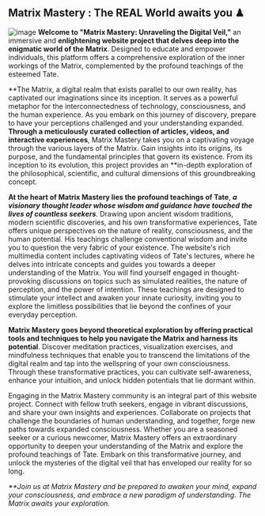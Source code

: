 ## Matrix Mastery : The REAL World awaits you ♟
![image](https://github.com/Aby-ss/Matrix-mastery/assets/103417697/cef93c52-5119-4c9f-884f-c68013c502d8)
**Welcome to "Matrix Mastery: Unraveling the Digital Veil,"** an immersive and **enlightening website project that delves deep into the enigmatic world of the Matrix**. Designed to educate and empower individuals, this platform offers a comprehensive exploration of the inner workings of the Matrix, complemented by the profound teachings of the esteemed Tate.

**The Matrix, a digital realm that exists parallel to our own reality, has captivated our imaginations since its inception. It serves as a powerful metaphor for the interconnectedness of technology, consciousness, and the human experience. As you embark on this journey of discovery, prepare to have your perceptions challenged and your understanding expanded. **Through a meticulously curated collection of articles, videos, and interactive experiences**, Matrix Mastery takes you on a captivating voyage through the various layers of the Matrix. Gain insights into its origins, its purpose, and the fundamental principles that govern its existence. From its inception to its evolution, this project provides an **in-depth exploration of the philosophical, scientific, and cultural dimensions of this groundbreaking concept.

**At the heart of Matrix Mastery lies the profound teachings of Tate**, ***a visionary thought leader whose wisdom and guidance have touched the lives of countless seekers***. Drawing upon ancient wisdom traditions, modern scientific discoveries, and his own transformative experiences, Tate offers unique perspectives on the nature of reality, consciousness, and the human potential. His teachings challenge conventional wisdom and invite you to question the very fabric of your existence. The website's rich multimedia content includes captivating videos of Tate's lectures, where he delves into intricate concepts and guides you towards a deeper understanding of the Matrix. You will find yourself engaged in thought-provoking discussions on topics such as simulated realities, the nature of perception, and the power of intention. These teachings are designed to stimulate your intellect and awaken your innate curiosity, inviting you to explore the limitless possibilities that lie beyond the confines of your everyday perception.

**Matrix Mastery goes beyond theoretical exploration by offering practical tools and techniques to help you navigate the Matrix and harness its potential**. Discover meditation practices, visualization exercises, and mindfulness techniques that enable you to transcend the limitations of the digital realm and tap into the wellspring of your own consciousness. Through these transformative practices, you can cultivate self-awareness, enhance your intuition, and unlock hidden potentials that lie dormant within.

Engaging in the Matrix Mastery community is an integral part of this website project. Connect with fellow truth seekers, engage in vibrant discussions, and share your own insights and experiences. Collaborate on projects that challenge the boundaries of human understanding, and together, forge new paths towards expanded consciousness. Whether you are a seasoned seeker or a curious newcomer, Matrix Mastery offers an extraordinary opportunity to deepen your understanding of the Matrix and explore the profound teachings of Tate. Embark on this transformative journey, and unlock the mysteries of the digital veil that has enveloped our reality for so long.

_**Join us at Matrix Mastery and be prepared to awaken your mind, expand your consciousness, and embrace a new paradigm of understanding. The Matrix awaits your exploration._
